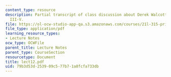 ```yaml
---
content_type: resource
description: Partial transcript of class discussion about Derek Walcott, Omeros, Books
  III-V.
file: https://ol-ocw-studio-app-qa.s3.amazonaws.com/courses/21l-315-prizewinners-spring-2007/79b3d53d253909c577b71a8fcfa733db_lect12.pdf
file_type: application/pdf
learning_resource_types:
- Lecture Notes
ocw_type: OCWFile
parent_title: Lecture Notes
parent_type: CourseSection
resourcetype: Document
title: lect12.pdf
uid: 79b3d53d-2539-09c5-77b7-1a8fcfa733db
---
```

